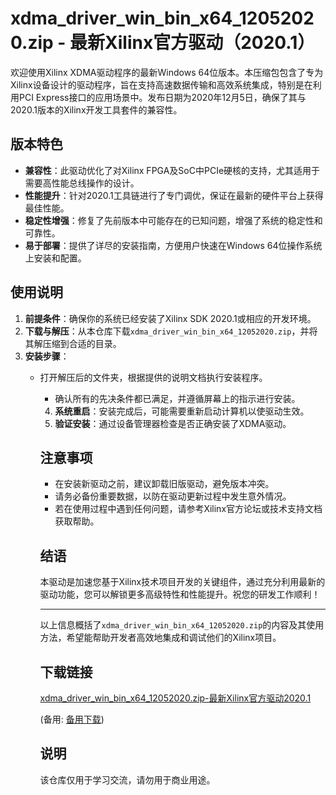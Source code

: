 # xdma_driver_win_bin_x64_12052020.zip - 最新Xilinx官方驱动（2020.1）

欢迎使用Xilinx XDMA驱动程序的最新Windows 64位版本。本压缩包包含了专为Xilinx设备设计的驱动程序，旨在支持高速数据传输和高效系统集成，特别是在利用PCI Express接口的应用场景中。发布日期为2020年12月5日，确保了其与2020.1版本的Xilinx开发工具套件的兼容性。

## 版本特色

- **兼容性**：此驱动优化了对Xilinx FPGA及SoC中PCIe硬核的支持，尤其适用于需要高性能总线操作的设计。
- **性能提升**：针对2020.1工具链进行了专门调优，保证在最新的硬件平台上获得最佳性能。
- **稳定性增强**：修复了先前版本中可能存在的已知问题，增强了系统的稳定性和可靠性。
- **易于部署**：提供了详尽的安装指南，方便用户快速在Windows 64位操作系统上安装和配置。

## 使用说明

1. **前提条件**：确保你的系统已经安装了Xilinx SDK 2020.1或相应的开发环境。
2. **下载与解压**：从本仓库下载`xdma_driver_win_bin_x64_12052020.zip`，并将其解压缩到合适的目录。
3. **安装步骤**：
   - 打开解压后的文件夹，根据提供的说明文档执行安装程序。
      - 确认所有的先决条件都已满足，并遵循屏幕上的指示进行安装。
      4. **系统重启**：安装完成后，可能需要重新启动计算机以使驱动生效。
      5. **验证安装**：通过设备管理器检查是否正确安装了XDMA驱动。

      ## 注意事项

      - 在安装新驱动之前，建议卸载旧版驱动，避免版本冲突。
      - 请务必备份重要数据，以防在驱动更新过程中发生意外情况。
      - 若在使用过程中遇到任何问题，请参考Xilinx官方论坛或技术支持文档获取帮助。

      ## 结语

      本驱动是加速您基于Xilinx技术项目开发的关键组件，通过充分利用最新的驱动功能，您可以解锁更多高级特性和性能提升。祝您的研发工作顺利！

      --- 

      以上信息概括了`xdma_driver_win_bin_x64_12052020.zip`的内容及其使用方法，希望能帮助开发者高效地集成和调试他们的Xilinx项目。

      ## 下载链接
      [xdma_driver_win_bin_x64_12052020.zip-最新Xilinx官方驱动2020.1](https://pan.quark.cn/s/7a8ee80dd180) 

      (备用: [备用下载](https://pan.baidu.com/s/1uK9rHOUByHqM8VvQAdeMLg?pwd=1234))

      ## 说明

      该仓库仅用于学习交流，请勿用于商业用途。
